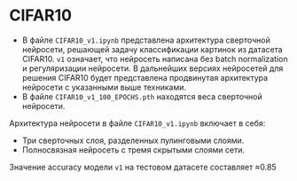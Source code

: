 # CIFAR10
- В файле ```CIFAR10_v1.ipynb``` представлена архитектура сверточной нейросети, решающей задачу классификации картинок из датасета CIFAR10. ```v1``` означает, что нейросеть написана без batch normalization и регуляризации нейросети. В дальнейших версиях нейросетей для решения CIFAR10 будет представлена продвинутая архитектура нейросети с указанными выше техниками.
- В файле ```CIFAR10_v1_100_EPOCHS.pth``` находятся веса сверточной нейросети.

Архитектура нейросети в файле ```CIFAR10_v1.ipynb``` включает в себя:
- Три сверточных слоя, разделенных пулинговыми слоями.
- Полносвязная нейросеть с тремя скрытыми слоями сети.

Значение accuracy модели ```v1```  на тестовом датасете составляет ≈0.85
